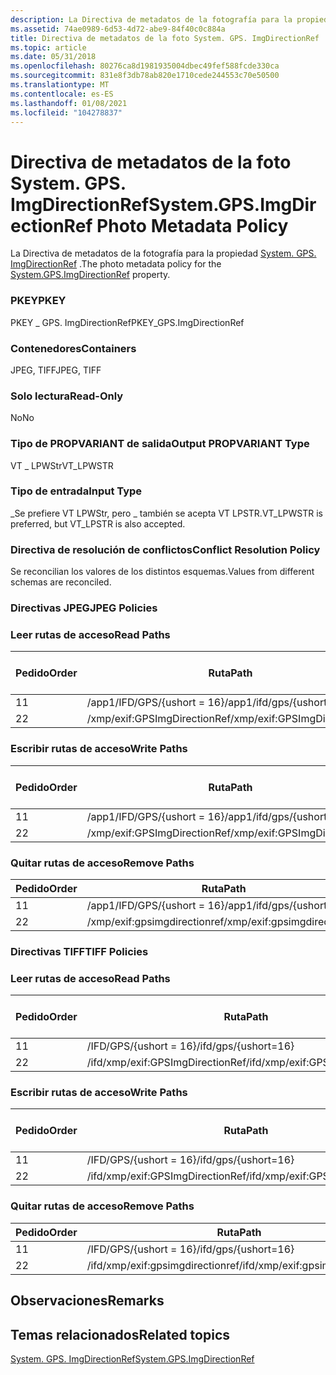 ```yaml
---
description: La Directiva de metadatos de la fotografía para la propiedad System. GPS. ImgDirectionRef.
ms.assetid: 74ae0989-6d53-4d72-abe9-84f40c0c884a
title: Directiva de metadatos de la foto System. GPS. ImgDirectionRef
ms.topic: article
ms.date: 05/31/2018
ms.openlocfilehash: 80276ca8d1981935004dbec49fef588fcde330ca
ms.sourcegitcommit: 831e8f3db78ab820e1710cede244553c70e50500
ms.translationtype: MT
ms.contentlocale: es-ES
ms.lasthandoff: 01/08/2021
ms.locfileid: "104278837"
---
```

# <a name="systemgpsimgdirectionref-photo-metadata-policy"></a><span data-ttu-id="a0629-103">Directiva de metadatos de la foto System. GPS. ImgDirectionRef</span><span class="sxs-lookup"><span data-stu-id="a0629-103">System.GPS.ImgDirectionRef Photo Metadata Policy</span></span>

<span data-ttu-id="a0629-104">La Directiva de metadatos de la fotografía para la propiedad [System. GPS. ImgDirectionRef](../properties/props-system-gps-imgdirectionref.md) .</span><span class="sxs-lookup"><span data-stu-id="a0629-104">The photo metadata policy for the [System.GPS.ImgDirectionRef](../properties/props-system-gps-imgdirectionref.md) property.</span></span>

### <a name="pkey"></a><span data-ttu-id="a0629-105">PKEY</span><span class="sxs-lookup"><span data-stu-id="a0629-105">PKEY</span></span>

<span data-ttu-id="a0629-106">PKEY \_ GPS. ImgDirectionRef</span><span class="sxs-lookup"><span data-stu-id="a0629-106">PKEY\_GPS.ImgDirectionRef</span></span>

### <a name="containers"></a><span data-ttu-id="a0629-107">Contenedores</span><span class="sxs-lookup"><span data-stu-id="a0629-107">Containers</span></span>

<span data-ttu-id="a0629-108">JPEG, TIFF</span><span class="sxs-lookup"><span data-stu-id="a0629-108">JPEG, TIFF</span></span>

### <a name="read-only"></a><span data-ttu-id="a0629-109">Solo lectura</span><span class="sxs-lookup"><span data-stu-id="a0629-109">Read-Only</span></span>

<span data-ttu-id="a0629-110">No</span><span class="sxs-lookup"><span data-stu-id="a0629-110">No</span></span>

### <a name="output-propvariant-type"></a><span data-ttu-id="a0629-111">Tipo de PROPVARIANT de salida</span><span class="sxs-lookup"><span data-stu-id="a0629-111">Output PROPVARIANT Type</span></span>

<span data-ttu-id="a0629-112">VT \_ LPWStr</span><span class="sxs-lookup"><span data-stu-id="a0629-112">VT\_LPWSTR</span></span>

### <a name="input-type"></a><span data-ttu-id="a0629-113">Tipo de entrada</span><span class="sxs-lookup"><span data-stu-id="a0629-113">Input Type</span></span>

<span data-ttu-id="a0629-114">\_Se prefiere VT LPWStr, pero \_ también se acepta VT LPSTR.</span><span class="sxs-lookup"><span data-stu-id="a0629-114">VT\_LPWSTR is preferred, but VT\_LPSTR is also accepted.</span></span>

### <a name="conflict-resolution-policy"></a><span data-ttu-id="a0629-115">Directiva de resolución de conflictos</span><span class="sxs-lookup"><span data-stu-id="a0629-115">Conflict Resolution Policy</span></span>

<span data-ttu-id="a0629-116">Se reconcilian los valores de los distintos esquemas.</span><span class="sxs-lookup"><span data-stu-id="a0629-116">Values from different schemas are reconciled.</span></span>

### <a name="jpeg-policies"></a><span data-ttu-id="a0629-117">Directivas JPEG</span><span class="sxs-lookup"><span data-stu-id="a0629-117">JPEG Policies</span></span>

### <a name="read-paths"></a><span data-ttu-id="a0629-118">Leer rutas de acceso</span><span class="sxs-lookup"><span data-stu-id="a0629-118">Read Paths</span></span>



| <span data-ttu-id="a0629-119">Pedido</span><span class="sxs-lookup"><span data-stu-id="a0629-119">Order</span></span> | <span data-ttu-id="a0629-120">Ruta</span><span class="sxs-lookup"><span data-stu-id="a0629-120">Path</span></span>                         | <span data-ttu-id="a0629-121">Formato de disco</span><span class="sxs-lookup"><span data-stu-id="a0629-121">Disk Format</span></span> |
|-------|------------------------------|-------------|
| <span data-ttu-id="a0629-122">1</span><span class="sxs-lookup"><span data-stu-id="a0629-122">1</span></span>     | <span data-ttu-id="a0629-123">/app1/IFD/GPS/{ushort = 16}</span><span class="sxs-lookup"><span data-stu-id="a0629-123">/app1/ifd/gps/{ushort=16}</span></span>    | <span data-ttu-id="a0629-124">ascii</span><span class="sxs-lookup"><span data-stu-id="a0629-124">ascii</span></span>       |
| <span data-ttu-id="a0629-125">2</span><span class="sxs-lookup"><span data-stu-id="a0629-125">2</span></span>     | <span data-ttu-id="a0629-126">/xmp/exif:GPSImgDirectionRef</span><span class="sxs-lookup"><span data-stu-id="a0629-126">/xmp/exif:GPSImgDirectionRef</span></span> | <span data-ttu-id="a0629-127">unicode</span><span class="sxs-lookup"><span data-stu-id="a0629-127">unicode</span></span>     |



 

### <a name="write-paths"></a><span data-ttu-id="a0629-128">Escribir rutas de acceso</span><span class="sxs-lookup"><span data-stu-id="a0629-128">Write Paths</span></span>



| <span data-ttu-id="a0629-129">Pedido</span><span class="sxs-lookup"><span data-stu-id="a0629-129">Order</span></span> | <span data-ttu-id="a0629-130">Ruta</span><span class="sxs-lookup"><span data-stu-id="a0629-130">Path</span></span>                         | <span data-ttu-id="a0629-131">Formato de disco</span><span class="sxs-lookup"><span data-stu-id="a0629-131">Disk Format</span></span> |
|-------|------------------------------|-------------|
| <span data-ttu-id="a0629-132">1</span><span class="sxs-lookup"><span data-stu-id="a0629-132">1</span></span>     | <span data-ttu-id="a0629-133">/app1/IFD/GPS/{ushort = 16}</span><span class="sxs-lookup"><span data-stu-id="a0629-133">/app1/ifd/gps/{ushort=16}</span></span>    | <span data-ttu-id="a0629-134">ascii</span><span class="sxs-lookup"><span data-stu-id="a0629-134">ascii</span></span>       |
| <span data-ttu-id="a0629-135">2</span><span class="sxs-lookup"><span data-stu-id="a0629-135">2</span></span>     | <span data-ttu-id="a0629-136">/xmp/exif:GPSImgDirectionRef</span><span class="sxs-lookup"><span data-stu-id="a0629-136">/xmp/exif:GPSImgDirectionRef</span></span> | <span data-ttu-id="a0629-137">unicode</span><span class="sxs-lookup"><span data-stu-id="a0629-137">unicode</span></span>     |



 

### <a name="remove-paths"></a><span data-ttu-id="a0629-138">Quitar rutas de acceso</span><span class="sxs-lookup"><span data-stu-id="a0629-138">Remove Paths</span></span>



| <span data-ttu-id="a0629-139">Pedido</span><span class="sxs-lookup"><span data-stu-id="a0629-139">Order</span></span> | <span data-ttu-id="a0629-140">Ruta</span><span class="sxs-lookup"><span data-stu-id="a0629-140">Path</span></span>                         |
|-------|------------------------------|
| <span data-ttu-id="a0629-141">1</span><span class="sxs-lookup"><span data-stu-id="a0629-141">1</span></span>     | <span data-ttu-id="a0629-142">/app1/IFD/GPS/{ushort = 16}</span><span class="sxs-lookup"><span data-stu-id="a0629-142">/app1/ifd/gps/{ushort=16}</span></span>    |
| <span data-ttu-id="a0629-143">2</span><span class="sxs-lookup"><span data-stu-id="a0629-143">2</span></span>     | <span data-ttu-id="a0629-144">/xmp/exif:gpsimgdirectionref</span><span class="sxs-lookup"><span data-stu-id="a0629-144">/xmp/exif:gpsimgdirectionref</span></span> |



 

### <a name="tiff-policies"></a><span data-ttu-id="a0629-145">Directivas TIFF</span><span class="sxs-lookup"><span data-stu-id="a0629-145">TIFF Policies</span></span>

### <a name="read-paths"></a><span data-ttu-id="a0629-146">Leer rutas de acceso</span><span class="sxs-lookup"><span data-stu-id="a0629-146">Read Paths</span></span>



| <span data-ttu-id="a0629-147">Pedido</span><span class="sxs-lookup"><span data-stu-id="a0629-147">Order</span></span> | <span data-ttu-id="a0629-148">Ruta</span><span class="sxs-lookup"><span data-stu-id="a0629-148">Path</span></span>                             | <span data-ttu-id="a0629-149">Formato de disco</span><span class="sxs-lookup"><span data-stu-id="a0629-149">Disk Format</span></span> |
|-------|----------------------------------|-------------|
| <span data-ttu-id="a0629-150">1</span><span class="sxs-lookup"><span data-stu-id="a0629-150">1</span></span>     | <span data-ttu-id="a0629-151">/IFD/GPS/{ushort = 16}</span><span class="sxs-lookup"><span data-stu-id="a0629-151">/ifd/gps/{ushort=16}</span></span>             | <span data-ttu-id="a0629-152">ascii</span><span class="sxs-lookup"><span data-stu-id="a0629-152">ascii</span></span>       |
| <span data-ttu-id="a0629-153">2</span><span class="sxs-lookup"><span data-stu-id="a0629-153">2</span></span>     | <span data-ttu-id="a0629-154">/ifd/xmp/exif:GPSImgDirectionRef</span><span class="sxs-lookup"><span data-stu-id="a0629-154">/ifd/xmp/exif:GPSImgDirectionRef</span></span> | <span data-ttu-id="a0629-155">unicode</span><span class="sxs-lookup"><span data-stu-id="a0629-155">unicode</span></span>     |



 

### <a name="write-paths"></a><span data-ttu-id="a0629-156">Escribir rutas de acceso</span><span class="sxs-lookup"><span data-stu-id="a0629-156">Write Paths</span></span>



| <span data-ttu-id="a0629-157">Pedido</span><span class="sxs-lookup"><span data-stu-id="a0629-157">Order</span></span> | <span data-ttu-id="a0629-158">Ruta</span><span class="sxs-lookup"><span data-stu-id="a0629-158">Path</span></span>                             | <span data-ttu-id="a0629-159">Formato de disco</span><span class="sxs-lookup"><span data-stu-id="a0629-159">Disk Format</span></span> |
|-------|----------------------------------|-------------|
| <span data-ttu-id="a0629-160">1</span><span class="sxs-lookup"><span data-stu-id="a0629-160">1</span></span>     | <span data-ttu-id="a0629-161">/IFD/GPS/{ushort = 16}</span><span class="sxs-lookup"><span data-stu-id="a0629-161">/ifd/gps/{ushort=16}</span></span>             | <span data-ttu-id="a0629-162">ascii</span><span class="sxs-lookup"><span data-stu-id="a0629-162">ascii</span></span>       |
| <span data-ttu-id="a0629-163">2</span><span class="sxs-lookup"><span data-stu-id="a0629-163">2</span></span>     | <span data-ttu-id="a0629-164">/ifd/xmp/exif:GPSImgDirectionRef</span><span class="sxs-lookup"><span data-stu-id="a0629-164">/ifd/xmp/exif:GPSImgDirectionRef</span></span> | <span data-ttu-id="a0629-165">unicode</span><span class="sxs-lookup"><span data-stu-id="a0629-165">unicode</span></span>     |



 

### <a name="remove-paths"></a><span data-ttu-id="a0629-166">Quitar rutas de acceso</span><span class="sxs-lookup"><span data-stu-id="a0629-166">Remove Paths</span></span>



| <span data-ttu-id="a0629-167">Pedido</span><span class="sxs-lookup"><span data-stu-id="a0629-167">Order</span></span> | <span data-ttu-id="a0629-168">Ruta</span><span class="sxs-lookup"><span data-stu-id="a0629-168">Path</span></span>                             |
|-------|----------------------------------|
| <span data-ttu-id="a0629-169">1</span><span class="sxs-lookup"><span data-stu-id="a0629-169">1</span></span>     | <span data-ttu-id="a0629-170">/IFD/GPS/{ushort = 16}</span><span class="sxs-lookup"><span data-stu-id="a0629-170">/ifd/gps/{ushort=16}</span></span>             |
| <span data-ttu-id="a0629-171">2</span><span class="sxs-lookup"><span data-stu-id="a0629-171">2</span></span>     | <span data-ttu-id="a0629-172">/ifd/xmp/exif:gpsimgdirectionref</span><span class="sxs-lookup"><span data-stu-id="a0629-172">/ifd/xmp/exif:gpsimgdirectionref</span></span> |



 

## <a name="remarks"></a><span data-ttu-id="a0629-173">Observaciones</span><span class="sxs-lookup"><span data-stu-id="a0629-173">Remarks</span></span>

## <a name="related-topics"></a><span data-ttu-id="a0629-174">Temas relacionados</span><span class="sxs-lookup"><span data-stu-id="a0629-174">Related topics</span></span>

<dl> <dt>

[<span data-ttu-id="a0629-175">System. GPS. ImgDirectionRef</span><span class="sxs-lookup"><span data-stu-id="a0629-175">System.GPS.ImgDirectionRef</span></span>](../properties/props-system-gps-imgdirectionref.md)
</dt> </dl>

 

 
